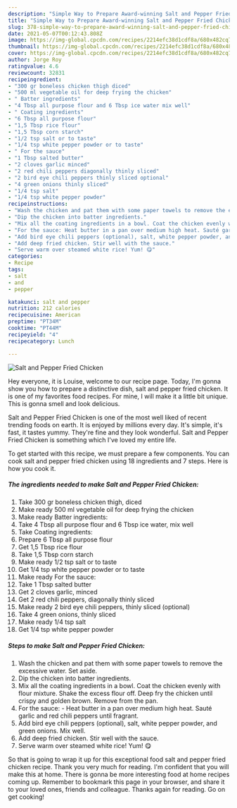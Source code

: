 ```yaml
---
description: "Simple Way to Prepare Award-winning Salt and Pepper Fried Chicken"
title: "Simple Way to Prepare Award-winning Salt and Pepper Fried Chicken"
slug: 378-simple-way-to-prepare-award-winning-salt-and-pepper-fried-chicken
date: 2021-05-07T00:12:43.808Z
image: https://img-global.cpcdn.com/recipes/2214efc38d1cdf8a/680x482cq70/salt-and-pepper-fried-chicken-recipe-main-photo.jpg
thumbnail: https://img-global.cpcdn.com/recipes/2214efc38d1cdf8a/680x482cq70/salt-and-pepper-fried-chicken-recipe-main-photo.jpg
cover: https://img-global.cpcdn.com/recipes/2214efc38d1cdf8a/680x482cq70/salt-and-pepper-fried-chicken-recipe-main-photo.jpg
author: Jorge Roy
ratingvalue: 4.6
reviewcount: 32831
recipeingredient:
- "300 gr boneless chicken thigh diced"
- "500 ml vegetable oil for deep frying the chicken"
- " Batter ingredients"
- "4 Tbsp all purpose flour and 6 Tbsp ice water mix well"
- " Coating ingredients"
- "6 Tbsp all purpose flour"
- "1,5 Tbsp rice flour"
- "1,5 Tbsp corn starch"
- "1/2 tsp salt or to taste"
- "1/4 tsp white pepper powder or to taste"
- " For the sauce"
- "1 Tbsp salted butter"
- "2 cloves garlic minced"
- "2 red chili peppers diagonally thinly sliced"
- "2 bird eye chili peppers thinly sliced optional"
- "4 green onions thinly sliced"
- "1/4 tsp salt"
- "1/4 tsp white pepper powder"
recipeinstructions:
- "Wash the chicken and pat them with some paper towels to remove the excessive water. Set aside."
- "Dip the chicken into batter ingredients."
- "Mix all the coating ingredients in a bowl. Coat the chicken evenly with flour mixture. Shake the excess flour off. Deep fry the chicken until crispy and golden brown. Remove from the pan."
- "For the sauce: Heat butter in a pan over medium high heat. Sauté garlic and red chili peppers until fragrant."
- "Add bird eye chili peppers (optional), salt, white pepper powder, and green onions. Mix well."
- "Add deep fried chicken. Stir well with the sauce."
- "Serve warm over steamed white rice! Yum! 😋"
categories:
- Recipe
tags:
- salt
- and
- pepper

katakunci: salt and pepper 
nutrition: 212 calories
recipecuisine: American
preptime: "PT34M"
cooktime: "PT44M"
recipeyield: "4"
recipecategory: Lunch

---
```



![Salt and Pepper Fried Chicken](https://img-global.cpcdn.com/recipes/2214efc38d1cdf8a/680x482cq70/salt-and-pepper-fried-chicken-recipe-main-photo.jpg)

Hey everyone, it is Louise, welcome to our recipe page. Today, I'm gonna show you how to prepare a distinctive dish, salt and pepper fried chicken. It is one of my favorites food recipes. For mine, I will make it a little bit unique. This is gonna smell and look delicious.

Salt and Pepper Fried Chicken is one of the most well liked of recent trending foods on earth. It is enjoyed by millions every day. It's simple, it's fast, it tastes yummy. They're fine and they look wonderful. Salt and Pepper Fried Chicken is something which I've loved my entire life.




To get started with this recipe, we must prepare a few components. You can cook salt and pepper fried chicken using 18 ingredients and 7 steps. Here is how you cook it.

<!--inarticleads1-->

##### The ingredients needed to make Salt and Pepper Fried Chicken:

1. Take 300 gr boneless chicken thigh, diced
1. Make ready 500 ml vegetable oil for deep frying the chicken
1. Make ready  Batter ingredients:
1. Take 4 Tbsp all purpose flour and 6 Tbsp ice water, mix well
1. Take  Coating ingredients:
1. Prepare 6 Tbsp all purpose flour
1. Get 1,5 Tbsp rice flour
1. Take 1,5 Tbsp corn starch
1. Make ready 1/2 tsp salt or to taste
1. Get 1/4 tsp white pepper powder or to taste
1. Make ready  For the sauce:
1. Take 1 Tbsp salted butter
1. Get 2 cloves garlic, minced
1. Get 2 red chili peppers, diagonally thinly sliced
1. Make ready 2 bird eye chili peppers, thinly sliced (optional)
1. Take 4 green onions, thinly sliced
1. Make ready 1/4 tsp salt
1. Get 1/4 tsp white pepper powder




<!--inarticleads2-->

##### Steps to make Salt and Pepper Fried Chicken:

1. Wash the chicken and pat them with some paper towels to remove the excessive water. Set aside.
1. Dip the chicken into batter ingredients.
1. Mix all the coating ingredients in a bowl. Coat the chicken evenly with flour mixture. Shake the excess flour off. Deep fry the chicken until crispy and golden brown. Remove from the pan.
1. For the sauce: - Heat butter in a pan over medium high heat. Sauté garlic and red chili peppers until fragrant.
1. Add bird eye chili peppers (optional), salt, white pepper powder, and green onions. Mix well.
1. Add deep fried chicken. Stir well with the sauce.
1. Serve warm over steamed white rice! Yum! 😋




So that is going to wrap it up for this exceptional food salt and pepper fried chicken recipe. Thank you very much for reading. I'm confident that you will make this at home. There is gonna be more interesting food at home recipes coming up. Remember to bookmark this page in your browser, and share it to your loved ones, friends and colleague. Thanks again for reading. Go on get cooking!
